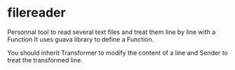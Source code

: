 filereader
==============================

Personnal tool to read several text files and treat them line by line with a Function
It uses guava library to define a Function.

You should inherit Transformer to modify the content of a line and
Sender to treat the transformed line.

